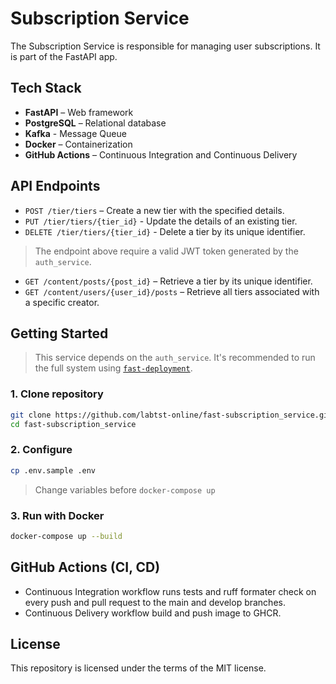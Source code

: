 # Subscription Service

The Subscription Service is responsible for managing user subscriptions. It is part of the FastAPI app.

## Tech Stack

- **FastAPI** – Web framework
- **PostgreSQL** – Relational database
- **Kafka** - Message Queue
- **Docker** – Containerization
- **GitHub Actions** – Continuous Integration and Continuous Delivery

## API Endpoints

- `POST /tier/tiers` – Create a new tier with the specified details.
- `PUT /tier/tiers/{tier_id}` - Update the details of an existing tier.
- `DELETE /tier/tiers/{tier_id}` - Delete a tier by its unique identifier.
> The endpoint above require a valid JWT token generated by the `auth_service`.
- `GET /content/posts/{post_id}` – Retrieve a tier by its unique identifier.
- `GET /content/users/{user_id}/posts` – Retrieve all tiers associated with a specific creator.

## Getting Started

> This service depends on the `auth_service`. It's recommended to run the full system using [`fast-deployment`](https://github.com/labtst-online/fast-deployment).

### 1. Clone repository

```bash
git clone https://github.com/labtst-online/fast-subscription_service.git
cd fast-subscription_service
```

### 2. Configure

```bash
cp .env.sample .env
```
> Change variables before `docker-compose up`

### 3. Run with Docker

```bash
docker-compose up --build
```

## GitHub Actions (CI, CD)

* Continuous Integration workflow runs tests and ruff formater check on every push and pull request to the main and develop branches.
* Continuous Delivery workflow build and push image to GHCR.

## License

This repository is licensed under the terms of the MIT license.
